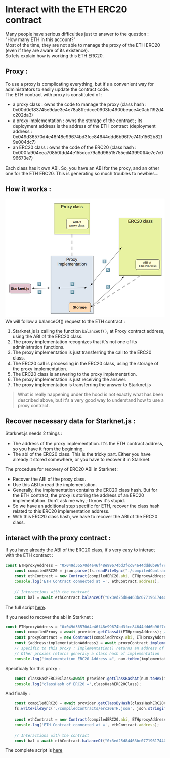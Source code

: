 # Interact with the ETH ERC20 contract

Many people have serious difficulties just to answer to the question :  
"How many ETH in this account?"  
Most of the time, they are not able to manage the proxy of the ETH ERC20 (even if they are aware of its existence).  
So lets explain how is working this ETH ERC20.

## Proxy :

To use a proxy is complicating everything, but it's a convenient way for administrators to easily update the contract code.  
The ETH contract with proxy is constituted of :
- a proxy class : owns the code to manage the proxy (class hash : 0x00d0e183745e9dae3e4e78a8ffedcce0903fc4900beace4e0abf192d4c202da3)
- a proxy implementation : owns the storage of the contract ; its deployment address is the address of the ETH contract (deployment address : 0x049d36570d4e46f48e99674bd3fcc84644ddd6b96f7c741b1562b82f9e004dc7)
- an ERC20 class : owns the code of the ERC20 (class hash : 0x000fa904eea70850fdd44e155dcc79a8d96515755ed43990ff4e7e7c096673e7)

Each class has it own ABI. So, you have an ABI for the proxy, and an other one for the ETH ERC20. This is generating so much troubles to newbies...

## How it works :

![Starknet.js](/src/img/proxy.png)
We will follow a balanceOf() request to the ETH contract :
1. Starknet.js is calling the function `balanceOf()`, at Proxy contract address, using the ABI of the ERC20 class.
2. The proxy implementation recognizes that it's not one of its administration functions.
3. The proxy implementation is just transferring the call to the ERC20 class.
4. The ERC20 call is processing in the ERC20 class, using the storage of the proxy implementation.
5. The ERC20 class is answering to the proxy implementation.
6. The proxy implementation is just receiving the answer.
7. The proxy implementation is transferring the answer to Starknet.js


> What is really happening under the hood is not exactly what has been described above, but it's a very good way to understand how to use a proxy contract.

## Recover necessary data for Starknet.js :

Starknet.js needs 2 things : 
- The address of the proxy implementation. It's the ETH contract address, so you have it from the beginning.
- The abi of the ERC20 class. This is the tricky part. Either you have already it stored somewhere, or you have to recover it in Starknet.

The procedure for recovery of ERC20 ABI in Starknet :
- Recover the ABI of the proxy class.
- Use this ABI to read the implementation.
- Generally, the implementation contains the ERC20 class hash. But for the ETH contract, the proxy is storing the address of an ERC20 implementation. Don't ask me why ; I know it's stupid.
- So we have an additional step specific for ETH, recover the class hash related to this ERC20 implementation address.
- With this ERC20 class hash, we have to recover the ABI of the ERC20 class.

## interact with the proxy contract :

If you have already the ABI of the ERC20 class, it's very easy to interact with the ETH contract :
```typescript
const ETHproxyAddress = "0x049d36570d4e46f48e99674bd3fcc84644ddd6b96f7c741b1562b82f9e004dc7"; 
    const compiledERC20 = json.parse(fs.readFileSync("./compiledContracts/erc20ETH.json").toString("ascii"));
    const ethContract = new Contract(compiledERC20.abi, ETHproxyAddress, provider);
    console.log('ETH Contract connected at =', ethContract.address);

    // Interactions with the contract
    const bal = await ethContract.balanceOf("0x3ed25d84463bc077196174405644a845b52b7ea25534cccb7f351a1a5047926");
```

The full script [here](src/scripts/13a.ETHproxyFast.ts).

If you need to recover the abi in Starknet :

```typescript
const ETHproxyAddress = "0x049d36570d4e46f48e99674bd3fcc84644ddd6b96f7c741b1562b82f9e004dc7"; // address of ETH proxy
    const compiledProxy = await provider.getClassAt(ETHproxyAddress); // abi of proxy
    const proxyContract = new Contract(compiledProxy.abi, ETHproxyAddress, provider);
    const {address:implementationAddress} = await proxyContract.implementation(); 
    // specific to this proxy : Implementation() returns an address of implementation.
    // Other proxies returns generaly a class hash of implementation
    console.log("implementation ERC20 Address =", num.toHex(implementationAddress));
```
Specificaly for this proxy :
```typescript
    const classHashERC20Class=await provider.getClassHashAt(num.toHex(implementationAddress)); // read the class hash related to this contract address.
    console.log("classHash of ERC20 =",classHashERC20Class);
```
And finally :
```typescript
    const compiledERC20 = await provider.getClassByHash(classHashERC20Class); // final objective : the answer contains the abi of the ERC20.
    fs.writeFileSync('./compiledContracts/erc20ETH.json', json.stringify(compiledERC20, undefined, 2));

    const ethContract = new Contract(compiledERC20.abi, ETHproxyAddress, provider);
    console.log('ETH Contract connected at =', ethContract.address);

    // Interactions with the contract
    const bal = await ethContract.balanceOf("0x3ed25d84463bc077196174405644a845b52b7ea25534cccb7f351a1a5047926");
```

The complete script is [here](src/scripts/13.ETHproxy.ts)
